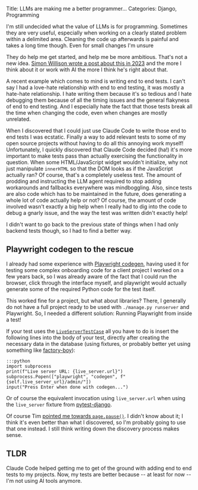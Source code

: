 Title: LLMs are making me a better programmer...
Categories: Django, Programming

I'm still undecided what the value of LLMs is for programming. Sometimes they are very useful, especially when working on a clearly stated problem within a delimited area. Cleaning the code up afterwards is painful and takes a long time though. Even for small changes I'm unsure

They do help me get started, and help me be more ambitious. That's not a new idea. [Simon Willison wrote a post about this in 2023](https://simonwillison.net/2023/Mar/27/ai-enhanced-development/) and the more I think about it or work with AI the more I think he's right about that.

A recent example which comes to mind is writing end to end tests. I can't say I had a love-hate relationship with end to end testing, it was mostly a hate-hate relationship. I hate writing them because it's so tedious and I hate debugging them because of all the timing issues and the general flakyness of end to end testing. And I especially hate the fact that those tests break all the time when changing the code, even when changes are mostly unrelated.

When I discovered that I could just use Claude Code to write those end to end tests I was ecstatic. Finally a way to add relevant tests to some of my open source projects without having to do all this annoying work myself! Unfortunately, I quickly discovered that Claude Code decided (ha!) it's more important to make tests pass than actually exercising the functionality in question. When some HTML/JavaScript widget wouldn't initialize, why not just manipulate `innerHTML` so that the DOM looks as if the JavaScript actually ran? Of course, that's a completely useless test. The amount of prodding and instructing the LLM agent required to stop adding workarounds and fallbacks everywhere was mindboggling. Also, since tests are also code which has to be maintained in the future, does generating a whole lot of code actually help or not? Of course, the amount of code involved wasn't exactly a big help when I really had to dig into the code to debug a gnarly issue, and the way the test was written didn't exactly help!

I didn't want to go back to the previous state of things when I had only backend tests though, so I had to find a better way.

## Playwright codegen to the rescue

I already had some experience with [Playwright codegen](https://playwright.dev/docs/codegen-intro), having used it for testing some complex onboarding code for a client project I worked on a few years back, so I was already aware of the fact that I could run the browser, click through the interface myself, and playwright would actually generate some of the required Python code for the test itself.

This worked fine for a project, but what about libraries? There, I generally do not have a full project ready to be used with `./manage.py runserver` and Playwright. So, I needed a different solution: Running Playwright from inside a test!

If your test uses the [`LiveServerTestCase`](https://docs.djangoproject.com/en/5.2/topics/testing/tools/#django.test.LiveServerTestCase) all you have to do is insert the following lines into the body of your test, directly after creating the necessary data in the database (using fixtures, or probably better yet using something like [factory-boy](https://pypi.org/project/factory-boy/)):

    :::python
    import subprocess
    print(f"Live server URL: {live_server.url}")
    subprocess.Popen(["playwright", "codegen", f"{self.live_server_url}/admin/"])
    input("Press Enter when done with codegen...")

Or of course the equivalent invocation using `live_server.url` when using the `live_server` fixture from [pytest-django](https://pytest-django.readthedocs.io/en/latest/helpers.html#live-server).

Of course Tim [pointed me towards `page.pause()`](https://mastodon.social/@CodenameTim/115096138737981083). I didn't know about it; I think it's even better than what I discovered, so I'm probably going to use that one instead. I still think writing down the discovery process makes sense.

## TLDR

Claude Code helped getting me to get of the ground with adding end to end tests to my projects. Now, my tests are better because -- at least for now -- I'm not using AI tools anymore.
